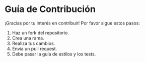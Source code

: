 # Guía de Contribución

¡Gracias por tu interés en contribuir! Por favor sigue estos pasos:

1. Haz un fork del repositorio.
2. Crea una rama.
3. Realiza tus cambios.
4. Envía un pull request.
5. Debe pasar la guía de estilos y los tests.
